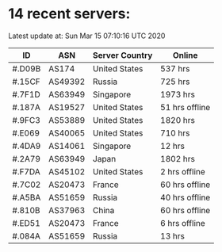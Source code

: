 # 14 recent servers:

Latest update at: Sun Mar 15 07:10:16 UTC 2020

| ID | ASN | Server Country | Online |
| -- | --- | -------------- | ------ |
| #.D09B | AS174 | United States | 537 hrs |
| #.15CF | AS49392 | Russia | 725 hrs |
| #.7F1D | AS63949 | Singapore | 1973 hrs |
| #.187A | AS19527 | United States | 51 hrs offline |
| #.9FC3 | AS53889 | United States | 1820 hrs |
| #.E069 | AS40065 | United States | 710 hrs |
| #.4DA9 | AS14061 | Singapore | 12 hrs |
| #.2A79 | AS63949 | Japan | 1802 hrs |
| #.F7DA | AS45102 | United States | 2 hrs offline |
| #.7C02 | AS20473 | France | 60 hrs offline |
| #.A5BA | AS51659 | Russia | 40 hrs offline |
| #.810B | AS37963 | China | 60 hrs offline |
| #.ED51 | AS20473 | France | 6 hrs offline |
| #.084A | AS51659 | Russia | 13 hrs |

